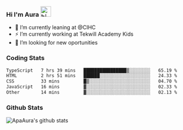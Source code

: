 ### Hi I'm Aura <img src="https://user-images.githubusercontent.com/1303154/88677602-1635ba80-d120-11ea-84d8-d263ba5fc3c0.gif" width="28px" alt="hi">

- 🔭 I’m currently leaning at @CIHC
- ⚡ I’m currently working at Tekwill Academy Kids
- 🤔 I’m looking for new oportunities


### Coding Stats

<!--START_SECTION:waka-->

```txt
TypeScript   7 hrs 39 mins   ████████████████▒░░░░░░░░   65.19 %
HTML         2 hrs 51 mins   ██████░░░░░░░░░░░░░░░░░░░   24.33 %
CSS          33 mins         █▒░░░░░░░░░░░░░░░░░░░░░░░   04.70 %
JavaScript   16 mins         ▓░░░░░░░░░░░░░░░░░░░░░░░░   02.33 %
Other        14 mins         ▓░░░░░░░░░░░░░░░░░░░░░░░░   02.13 %
```

<!--END_SECTION:waka-->

### Github Stats

![ApaAura's github stats](https://github-readme-stats.vercel.app/api?username=ApaAura&count_private=true&theme=tokyonight&hide=contribs,prs)
